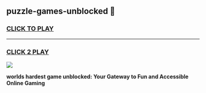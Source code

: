 
## puzzle-games-unblocked 👋
<h3>
<a href="https://premium.freeplayer.one?title=puzzle-games-unblocked&ref=14F">CLICK TO PLAY</a></h3>
<hr>

<h3>
<a href="https://premium.freeplayer.one?title=puzzle-games-unblocked&ref=14F">CLICK 2 PLAY</a>
  
</h3>

<a href="https://premium.freeplayer.one?title=puzzle-games-unblocked&ref=12F/"><img src="https://clearcache.store/games.png"></a>


**worlds hardest game unblocked: Your Gateway to Fun and Accessible Online Gaming**
